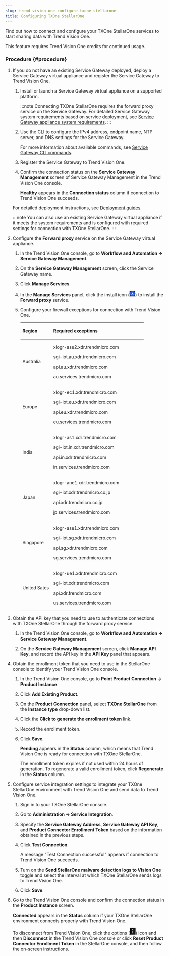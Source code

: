 ```yaml
---
slug: trend-vision-one-configure-txone-stellarone
title: Configuring TXOne StellarOne
---
```


Find out how to connect and configure your TXOne StellarOne services to start sharing data with Trend Vision One.

This feature requires Trend Vision One credits for continued usage.

### Procedure {#procedure}

1.  If you do not have an existing Service Gateway deployed, deploy a Service Gateway virtual appliance and register the Service Gateway to Trend Vision One.

    1.  Install or launch a Service Gateway virtual appliance on a supported platform.

        :::note
        Connecting TXOne StellarOne requires the forward proxy service on the Service Gateway. For detailed Service Gateway system requirements based on service deployment, see [Service Gateway appliance system requirements](sg-sys-requirements.md).
        :::

    2.  Use the CLI to configure the IPv4 address, endpoint name, NTP server, and DNS settings for the Service Gateway.

        For more information about available commands, see [Service Gateway CLI commands](service-gateway-cli-commands.md).

    3.  Register the Service Gateway to Trend Vision One.

    4.  Confirm the connection status on the **Service Gateway Management** screen of Service Gateway Management in the Trend Vision One console.

        **Healthy** appears in the **Connection status** column if connection to Trend Vision One succeeds.

    For detailed deployment instructions, see [Deployment guides](deployment-guides.md).

    :::note
    You can also use an existing Service Gateway virtual appliance if it meets the system requirements and is configured with required settings for connection with TXOne StellarOne.
    :::

2.  Configure the **Forward proxy** service on the Service Gateway virtual appliance.

    1.  In the Trend Vision One console, go to **Workflow and Automation → Service Gateway Management**.

    2.  On the **Service Gateway Management** screen, click the Service Gateway name.

    3.  Click **Manage Services**.

    4.  In the **Manage Services** panel, click the install icon (![](/images/SG2_install_icon=GUID-feef28dd-2ddb-4093-b4e4-5455a0b110bb.webp)) to install the **Forward proxy** service.

    5.  Configure your firewall exceptions for connection with Trend Vision One.

        <table>
        <colgroup>
        <col style="width: 25%" />
        <col style="width: 75%" />
        </colgroup>
        <thead>
        <tr>
        <th><p>Region</p></th>
        <th><p>Required exceptions</p></th>
        </tr>
        </thead>
        <tbody>
        <tr>
        <td><p>Australia</p></td>
        <td><p>xlogr-ase2.xdr.trendmicro.com</p>
        <p>sgi-iot.au.xdr.trendmicro.com</p>
        <p>api.au.xdr.trendmicro.com</p>
        <p>au.services.trendmicro.com</p></td>
        </tr>
        <tr>
        <td><p>Europe</p></td>
        <td><p>xlogr-ec1.xdr.trendmicro.com</p>
        <p>sgi-iot.eu.xdr.trendmicro.com</p>
        <p>api.eu.xdr.trendmicro.com</p>
        <p>eu.services.trendmicro.com</p></td>
        </tr>
        <tr>
        <td><p>India</p></td>
        <td><p>xlogr-as1.xdr.trendmicro.com</p>
        <p>sgi-iot.in.xdr.trendmicro.com</p>
        <p>api.in.xdr.trendmicro.com</p>
        <p>in.services.trendmicro.com</p></td>
        </tr>
        <tr>
        <td><p>Japan</p></td>
        <td><p>xlogr-ane1.xdr.trendmicro.com</p>
        <p>sgi-iot.xdr.trendmicro.co.jp</p>
        <p>api.xdr.trendmicro.co.jp</p>
        <p>jp.services.trendmicro.com</p></td>
        </tr>
        <tr>
        <td><p>Singapore</p></td>
        <td><p>xlogr-ase1.xdr.trendmicro.com</p>
        <p>sgi-iot.sg.xdr.trendmicro.com</p>
        <p>api.sg.xdr.trendmicro.com</p>
        <p>sg.services.trendmicro.com</p></td>
        </tr>
        <tr>
        <td><p>United Sates</p></td>
        <td><p>xlogr-ue1.xdr.trendmicro.com</p>
        <p>sgi-iot.xdr.trendmicro.com</p>
        <p>api.xdr.trendmicro.com</p>
        <p>us.services.trendmicro.com</p></td>
        </tr>
        </tbody>
        </table>

3.  Obtain the API key that you need to use to authenticate connections with TXOne StellarOne through the forward proxy service.

    1.  In the Trend Vision One console, go to **Workflow and Automation → Service Gateway Management**.

    2.  On the **Service Gateway Management** screen, click **Manage API Key**, and record the API key in the **API Key** panel that appears.

4.  Obtain the enrollment token that you need to use in the StellarOne console to identify your Trend Vision One console.

    1.  In the Trend Vision One console, go to **Point Product Connection → Product Instance**.

    2.  Click **Add Existing Product**.

    3.  On the **Product Connection** panel, select **TXOne StellarOne** from the **Instance type** drop-down list.

    4.  Click the **Click to generate the enrollment token** link.

    5.  Record the enrollment token.

    6.  Click **Save**.

        **Pending** appears in the **Status** column, which means that Trend Vision One is ready for connection with TXOne StellarOne.

        The enrollment token expires if not used within 24 hours of generation. To regenerate a valid enrollment token, click **Regenerate** in the **Status** column.

5.  Configure service integration settings to integrate your TXOne StellarOne environment with Trend Vision One and send data to Trend Vision One.

    1.  Sign in to your TXOne StellarOne console.

    2.  Go to **Administration → Service Integration**.

    3.  Specify the **Service Gateway Address**, **Service Gateway API Key**, and **Product Connector Enrollment Token** based on the information obtained in the previous steps.

    4.  Click **Test Connection**.

        A message "Test Connection successful" appears if connection to Trend Vision One succeeds.

    5.  Turn on the **Send StellarOne malware detection logs to Vision One** toggle and select the interval at which TXOne StellarOne sends logs to Trend Vision One.

    6.  Click **Save**.

6.  Go to the Trend Vision One console and confirm the connection status in the **Product Instance** screen.

    **Connected** appears in the **Status** column if your TXOne StellarOne environment connects properly with Trend Vision One.

    To disconnect from Trend Vision One, click the options (![](/images/options_icon=1b2aff71-0b33-4aa1-b8aa-6105438834e7.webp)) icon and then **Disconnect** in the Trend Vision One console or click **Reset Product Connector Enrollment Token** in the StellarOne console, and then follow the on-screen instructions.
